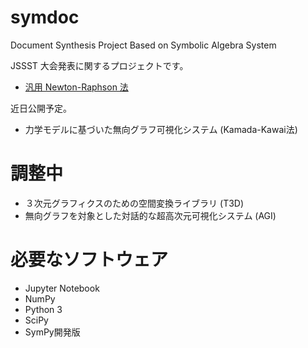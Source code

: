 # symdoc
Document Synthesis Project Based on Symbolic Algebra System

JSSST 大会発表に関するプロジェクトです。

- [汎用 Newton-Raphson 法](https://github.com/wakita/symdoc/blob/master/newtonraphson-jp.ipynb)

近日公開予定。

- 力学モデルに基づいた無向グラフ可視化システム (Kamada-Kawai法)

# 調整中

- ３次元グラフィクスのための空間変換ライブラリ (T3D)
- 無向グラフを対象とした対話的な超高次元可視化システム (AGI)

# 必要なソフトウェア

- Jupyter Notebook
- NumPy
- Python 3
- SciPy
- SymPy開発版
